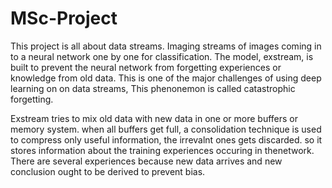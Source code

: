 # MSc-Project

This project is all about data streams. Imaging streams of images coming in to a neural network one by one for classification. The model, exstream, is built to prevent the neural network from forgetting experiences or knowledge from old data. This is one of the major challenges of using deep learning on on data streams, This phenonemon is called catastrophic forgetting.





Exstream tries to mix old data with new data in one or more buffers or memory system. when all buffers get full, a consolidation technique is used to compress only useful information, the irrevalnt ones gets discarded. so it stores information about the training experiences occuring in thenetwork. There are several experiences because new data arrives and new conclusion ought to be derived to prevent bias. 
